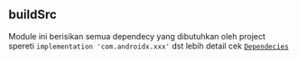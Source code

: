 ## buildSrc

Module ini berisikan semua dependecy yang dibutuhkan oleh project spereti `implementation 'com.androidx.xxx'` dst
lebih detail cek [`Dependecies`](src/main/kotlin/Dependencies.kt)